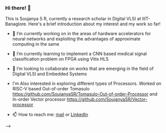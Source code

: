### Hi there! 👋


This is Soujanya S R, currently a research scholar in Digital VLSI at IIIT-Banaglore. Here's a brief introduction about my interest and my work so far!

- 🔭 I’m currently working on in the areas of hardware accelerators for neural networks and exploiting the advantages of approximate computing in the same
- 🌱 I’m currently learning to implement a CNN based medical signal classification problem on FPGA using Vitis HLS
- 👯 I’m looking to collaborate on works that are emerging in the field of Digital VLSI and Embedded Systems

- I'm Also interested in exploring different types of Processors. Worked on RISC-V based Out-of-order Tomasulo https://github.com/SoujanyaSR/Tomasulo-Out-of-order-Processor
  and In-order Vector processor https://github.com/SoujanyaSR/Vector-processor

- 📫 How to reach me: [mail](soujanya.sr@iiitb.ac.in) or [LinkedIn](https://www.linkedin.com/in/soujanya-sr/ )

-->
